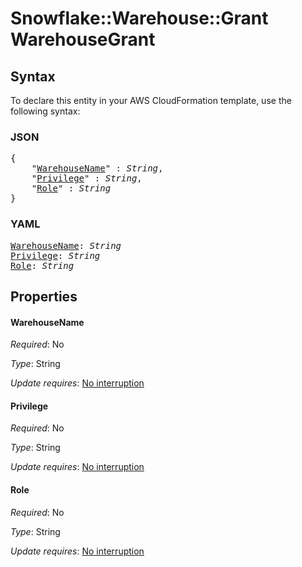 # Snowflake::Warehouse::Grant WarehouseGrant

## Syntax

To declare this entity in your AWS CloudFormation template, use the following syntax:

### JSON

<pre>
{
    "<a href="#warehousename" title="WarehouseName">WarehouseName</a>" : <i>String</i>,
    "<a href="#privilege" title="Privilege">Privilege</a>" : <i>String</i>,
    "<a href="#role" title="Role">Role</a>" : <i>String</i>
}
</pre>

### YAML

<pre>
<a href="#warehousename" title="WarehouseName">WarehouseName</a>: <i>String</i>
<a href="#privilege" title="Privilege">Privilege</a>: <i>String</i>
<a href="#role" title="Role">Role</a>: <i>String</i>
</pre>

## Properties

#### WarehouseName

_Required_: No

_Type_: String

_Update requires_: [No interruption](https://docs.aws.amazon.com/AWSCloudFormation/latest/UserGuide/using-cfn-updating-stacks-update-behaviors.html#update-no-interrupt)

#### Privilege

_Required_: No

_Type_: String

_Update requires_: [No interruption](https://docs.aws.amazon.com/AWSCloudFormation/latest/UserGuide/using-cfn-updating-stacks-update-behaviors.html#update-no-interrupt)

#### Role

_Required_: No

_Type_: String

_Update requires_: [No interruption](https://docs.aws.amazon.com/AWSCloudFormation/latest/UserGuide/using-cfn-updating-stacks-update-behaviors.html#update-no-interrupt)

